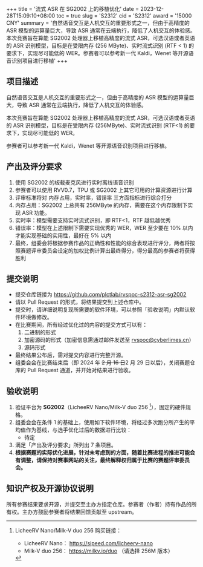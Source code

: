 +++
title = '流式 ASR 在 SG2002 上的移植优化'
date = 2023-12-28T15:09:10+08:00
toc = true
slug = 'S2312'
cid = 'S2312'
award = '15000 CNY'
summary = '自然语音交互是人机交互的重要形式之一，但由于高精度的 ASR 模型的运算量巨大，导致 ASR 通常在云端执行，降低了人机交互的体验感。本次竞赛旨在算能 SG2002 处理器上移植高精度的流式 ASR，可选汉语或者英语的 ASR 识别模型，目标是在受限内存 (256 MByte)、实时流式识别 (RTF < 1) 的要求下，实现尽可能低的 WER。参赛者可以参考新一代 Kaldi，Wenet 等开源语音识别项目进行移植'
+++

## 项目描述

自然语音交互是人机交互的重要形式之一，但由于高精度的 ASR 模型的运算量巨大，导致 ASR 通常在云端执行，降低了人机交互的体验感。

本次竞赛旨在算能 SG2002 处理器上移植高精度的流式 ASR，可选汉语或者英语的 ASR 识别模型，目标是在受限内存 (256MByte)、实时流式识别 (RTF<1) 的要求下，实现尽可能低的 WER。

参赛者可以参考新一代 Kaldi，Wenet 等开源语音识别项目进行移植。

## 产出及评分要求

1. 使用 SG2002 的板载麦克风进行实时离线语音识别
2. 参赛者可以使用 RVV0.7，TPU 或 SG2002 上其它可用的计算资源进行计算
3. 评审标准将对 内存占用，实时率，错误率 三方面指标进行综合打分
4. 内存占用：SG2002 上总共有 256MByte 的内存，需要在这个内存限制下实现 ASR 功能。
5. 实时率：模型需要支持实时流式识别，即 RTF<1，RTF 越低越优秀
6. 错误率：模型在上述限制下需要实现优秀的 WER，WER 至少要在 10% 以内才能实现基础的实用性，最好在 5% 以内
7. 最终，组委会将根据参赛作品的正确性和性能的综合表现进行评分，两者将按照赛题评审委员会设定的加权比例计算出最终得分，得分最高的参赛者将获得胜利

## 提交说明

* 提交仓库链接为 https://github.com/plctlab/rvspoc-s2312-asr-sg2002
* 请以 Pull Request 的形式，将结果提交到上述仓库中。
* 提交时，请详细说明复现所需要的软件环境，可以参照「验收说明」内默认软件环境做修改。
* 在比赛期间，所有经过优化过的内容的提交方式可以有：
  1. 二进制的形式
  2. 加密源码的形式（加密信息需通过邮件发送至 rvspoc@cyberlimes.cn）
  3. 源码形式
* 最终结果公布后，需对提交内容进行完整开源。
* 组委会会在比赛结束后（即 2024 年 ~~2 月 16 日~~2 月 29 日以后），关闭赛题仓库的 Pull Request 通道，并开始对结果进行验收。

## 验收说明

1. 验证平台为 **SG2002**（LicheeRV Nano/Milk-V duo 256 [^1]），固定的硬件规格。
2. 组委会会在条件 1 的基础上，使用如下软件环境，将经过多次跑分所产生的平均值作为基线，与选手优化过后的数据进行比较：
   - 待定
3. 满足「产出及评分要求」所列出 7 条项目。
4. **根据赛题的实际优化进展，针对未考虑到的方面，随着比赛进程的推进可能会有调整，请保持对赛事网站的关注，最终解释权归属于比赛的赛题评审委员会。**

## 知识产权及开源协议说明

所有参赛结果要求开源，并提交至主办方指定仓库。参赛者（作者）持有作品的所有权。主办方鼓励参赛者将结果回馈贡献至 upstream。


[^1]: LicheeRV Nano/Milk-V duo 256 购买链接：
      - LicheeRV Nano： https://sipeed.com/licheerv-nano
      - Milk-V duo 256： https://milkv.io/duo （请选择 256M 版本）
